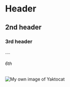 # Header
## 2nd header
### 3rd header
....
###### 6th

![My own image of Yaktocat](https://octodex.github.com/images/yaktocat.png)
